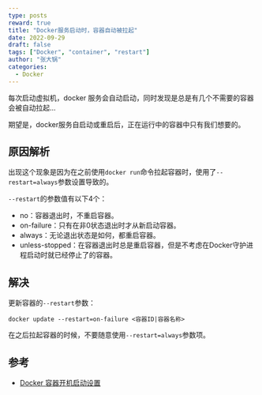 ```yaml
---
type: posts
reward: true
title: "Docker服务启动时，容器自动被拉起"
date: 2022-09-29
draft: false
tags: ["Docker", "container", "restart"]
author: "张大锅"
categories:
  - Docker
---
```


每次启动虚拟机，docker 服务会自动启动，同时发现是总是有几个不需要的容器会被自动拉起...

期望是，docker服务自启动或重启后，正在运行中的容器中只有我们想要的。

<!--more-->

## 原因解析

出现这个现象是因为在之前使用`docker run`命令拉起容器时，使用了`--restart=always`参数设置导致的。

`--restart`的参数值有以下4个：

- no：容器退出时，不重启容器。
- on-failure：只有在非0状态退出时才从新启动容器。
- always：无论退出状态是如何，都重启容器。
- unless-stopped：在容器退出时总是重启容器，但是不考虑在Docker守护进程启动时就已经停止了的容器。

## 解决

更新容器的`--restart`参数：
```shell
docker update --restart=on-failure <容器ID|容器名称>
```

在之后拉起容器的时候，不要随意使用`--restart=always`参数项。

## 参考

- [Docker 容器开机启动设置](https://www.xiexianbin.cn/docker/client/2017-05-21-docker-restart-policies/index.html)
